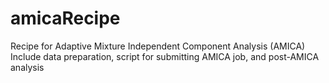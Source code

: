 # amicaRecipe
Recipe for Adaptive Mixture Independent Component Analysis (AMICA)
Include data preparation, script for submitting AMICA job, and post-AMICA analysis

